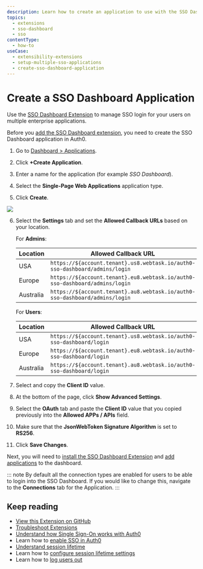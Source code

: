 ```yaml
---
description: Learn how to create an application to use with the SSO Dashboard Extension to enable SSO login for your applications. 
topics:
  - extensions
  - sso-dashboard
  - sso
contentType:
  - how-to
useCase: 
  - extensibility-extensions
  - setup-multiple-sso-applications
  - create-sso-dashboard-application
---
```


# Create a SSO Dashboard Application

Use the [SSO Dashboard Extension](/extensions/sso-dashboard) to manage SSO login for your users on multiple enterprise applications. 

Before you [add the SSO Dashboard extension](/dashboard/guides/extensions/sso-dashboard-install-extension), you need to create the SSO Dashboard application in Auth0. 

1. Go to [Dashboard > Applications](${manage_url}/#/applications).

2. Click **+Create Application**. 

3. Enter a name for the application (for example *SSO Dashboard*).

4. Select the **Single-Page Web Applications** application type. 

5. Click **Create**.

  ![](/media/articles/extensions/sso-dashboard/create-client.png)

6. Select the **Settings** tab and set the **Allowed Callback URLs** based on your location.

    For **Admins**:

    | Location | Allowed Callback URL |
    | --- | --- |
    | USA | `https://${account.tenant}.us8.webtask.io/auth0-sso-dashboard/admins/login` |
    | Europe | `https://${account.tenant}.eu8.webtask.io/auth0-sso-dashboard/admins/login` |
    | Australia | `https://${account.tenant}.au8.webtask.io/auth0-sso-dashboard/admins/login` |

    For **Users**:

    | Location | Allowed Callback URL |
    | --- | --- |
    | USA | `https://${account.tenant}.us8.webtask.io/auth0-sso-dashboard/login` |
    | Europe | `https://${account.tenant}.eu8.webtask.io/auth0-sso-dashboard/login` |
    | Australia | `https://${account.tenant}.au8.webtask.io/auth0-sso-dashboard/login` |

7. Select and copy the **Client ID** value.

8. At the bottom of the page, click **Show Advanced Settings**. 

9. Select the **OAuth** tab and paste the **Client ID** value that you copied previously into the **Allowed APPs / APIs** field.

10. Make sure that the **JsonWebToken Signature Algorithm** is set to **RS256**.

11. Click **Save Changes**. 

  Next, you will need to [install the SSO Dashboard Extension](/dashboard/guides/extensions/sso-dashboard-install-extension) and [add applications](/dashboard/guides/extensions/sso-dashboard-add-apps) to the dashboard.

::: note
By default all the connection types are enabled for users to be able to login into the SSO Dashboard. If you would like to change this, navigate to the **Connections** tab for the Application.
:::

## Keep reading

- [View this Extension on GitHub](https://github.com/auth0-extensions/auth0-sso-dashboard-extension)
- [Troubleshoot Extensions](/extensions/troubleshoot)
- [Understand how Single Sign-On works with Auth0](/sso/current/sso-auth0)
- Learn how to [enable SSO in Auth0](/dashboard/guides/tenants/enable-sso-tenant)
- [Understand session lifetime](/sessions/concepts/session-lifetime)
- Learn how to [configure session lifetime settings](/dashboard/guides/tenants/configure-session-lifetime-settings)
- Learn how to [log users out](/logout)
